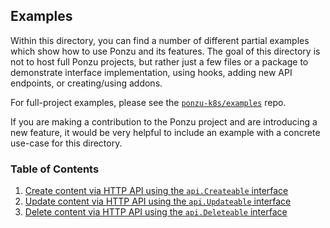 ## Examples

Within this directory, you can find a number of different partial examples which
show how to use Ponzu and its features. The goal of this directory is not to host 
full Ponzu projects, but rather just a few files or a package to demonstrate interface 
implementation, using hooks, adding new API endpoints, or creating/using addons.

For full-project examples, please see the [`ponzu-k8s/examples`](https://github.com/ponzu-k8s/examples) repo.

If you are making a contribution to the Ponzu project and are introducing a new
feature, it would be very helpful to include an example with a concrete use-case 
for this directory. 

### Table of Contents
1. [Create content via HTTP API using the `api.Createable` interface](https://github.com/ponzu-k8s/ponzu/tree/master/examples/createable)
2. [Update content via HTTP API using the `api.Updateable` interface](https://github.com/ponzu-k8s/ponzu/tree/master/examples/updateable)
3. [Delete content via HTTP API using the `api.Deleteable` interface](https://github.com/ponzu-k8s/ponzu/tree/master/examples/deleteable)
